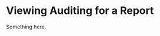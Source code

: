 [title]: # (Viewing Auditing for a Report)
[tags]: # (XXX)
[priority]: # (2875)
# Viewing Auditing for a Report
Something here.
